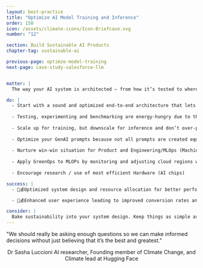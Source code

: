```yaml
---
layout: best-practice
title: "Optimize AI Model Training and Inference"
order: 150
icon: /assets/climate-icons/Icon-Briefcase.svg
number: "12"

section: Build Sustainable AI Products
chapter-tag: sustainable-ai

previous-page: optimze-model-training
next-page: case-study-salesforce-llm


matter: |
  The way your AI system is architected — from how it’s tested to where it’s deployed — has a major and a long term impact on energy use and emissions. While these architecture-level decisions are often made by engineers and MLOps teams, we PMs can influence them by setting clear expectations and asking the right questions. This chapter equips you with the knowledge to do just that. A sustainability-first architecture not only cuts costs, it also helps avoid bloated systems, limits vendor lock-in, and keeps your AI products fast, lean, and scalable in the long run.

do: |
  - Start with a sound and optimized end-to-end architecture that lets you avoid technological and financial dependencies while providing consistent performance. This is true for traditional Computer vision and NLP pipelines or Agentic Workflows.
  
  - Testing, experimenting and benchmarking are energy-hungry due to their repetitive nature and should be done locally, especially in early stages. Great advances in compute power lets you run models on laptops or lightweight environments. Make sure they provide a realistic picture of what they will cost you once in production.
  
  - Scale up for training, but downscale for inference and don’t over-provision your production environments.  Production should be designed for scale but limited to very specific usage to limit performance issues (i.e Hallucination, Model drifting, etc.)
  
  - Optimize your GenAI prompts because not all prompts are created equal. Complex prompts (with detailed steps, examples, and restrictions) are not always better. Breaking them into simpler, sequential  steps or using [prompt compression](https://www.notion.so/Glossary-c2c6f6bbf55849a0887ea495e54e7cd7?pvs=21) can often yield better, more consistent results and efficiency. Test and iterate to find what works best.
  
  - Nurture win-win situation for Product and Engineering/MLOps (Machine Learning Operations) with model optimization. Techniques like quantization, pruning, reduce model size, making deployments and maintenance more efficient, greener and cheaper—and they can run on lower-power devices, too.
  
  - Apply GreenOps to MLOPs by monitoring and adjusting cloud regions with lower carbon intensity for both re-training and inference.
  
  - Encourage research / use of most efficient Hardware (AI chips)

success: |
  - 🧑💰Optimized system design and resource allocation for better performance and lower costs

  - 🧑💰Enhanced user experience leading to improved conversion rates and overall satisfaction

consider: |
  Bake sustainability into your system design. Keep things as simple as possible, reduce redundant tests, and be transparent about your system’s performance and energy use. That transparency can also open the door to partnerships that share your sustainability goals — like cloud vendors, MLOps platforms, and hardware providers.
---
```


<div class="bigquote">
  <span class="highlight">"We should really be asking enough questions so we can make informed decisions without just believing that it’s the best and greatest."</span>
</div>

<p style="text-align:center;">Dr Sasha Luccioni AI researcher, Founding member of Climate Change, and Climate lead at Hugging Face</p>